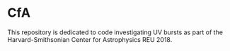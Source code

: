 # CfA

This repository is dedicated to code investigating UV bursts as part of the Harvard-Smithsonian Center for Astrophysics REU 2018. 
